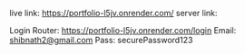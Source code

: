 live link: https://portfolio-l5jv.onrender.com/
server link:

Login Router: https://portfolio-l5jv.onrender.com/login
Email: shibnath2@gmail.com
Pass: securePassword123
